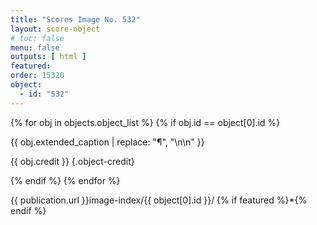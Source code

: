 ```yaml
---
title: "Scores Image No. 532"
layout: score-object
# toc: false
menu: false
outputs: [ html ]
featured: 
order: 15320
object:
  - id: "532"
---
```


{% for obj in objects.object_list %}
{% if obj.id == object[0].id %}

{{ obj.extended_caption | replace: "¶", "\n\n" }}

{{ obj.credit }} {.object-credit}

{% endif %}
{% endfor %}

<div class="object-credit object-url is-print-only">

{{ publication.url }}image-index/{{ object[0].id }}/ {% if featured %}*{% endif %}

</div>
